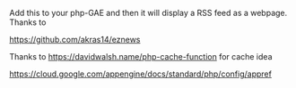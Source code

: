 Add this to your php-GAE and then it will display a RSS feed as a webpage. Thanks to

https://github.com/akras14/eznews

Thanks to https://davidwalsh.name/php-cache-function for cache idea


https://cloud.google.com/appengine/docs/standard/php/config/appref
